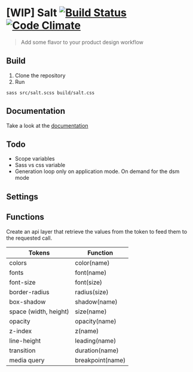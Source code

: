 # [WIP] Salt [![Build Status](https://travis-ci.org/alexandremasy/salt.svg?branch=master)](https://travis-ci.org/alexandremasy/salt) [![Code Climate](https://codeclimate.com/github/alexandremasy/salt.svg)](https://codeclimate.com/github/alexandremasy/salt)

> Add some flavor to your product design workflow

## Build

1. Clone the repository
2. Run
```
sass src/salt.scss build/salt.css
```

## Documentation

Take a look at the [documentation](https://github.com/alexandremasy/salt/wiki)




## Todo

- Scope variables
- Sass vs css variable
- Generation loop only on application mode. On demand for the dsm mode



## Settings



## Functions

Create an api layer that retrieve the values from the token to feed them to the requested call.

| Tokens                | Function         |
| --------------------- | ---------------- |
| colors                | color(name)      |
| fonts                 | font(name)       |
| font-size             | font(size)       |
| border-radius         | radius(size)     |
| box-shadow            | shadow(name)     |
| space (width, height) | size(name)       |
| opacity               | opacity(name)    |
| z-index               | z(name)          |
| line-height           | leading(name)    |
| transition            | duration(name)   |
| media query           | breakpoint(name) |